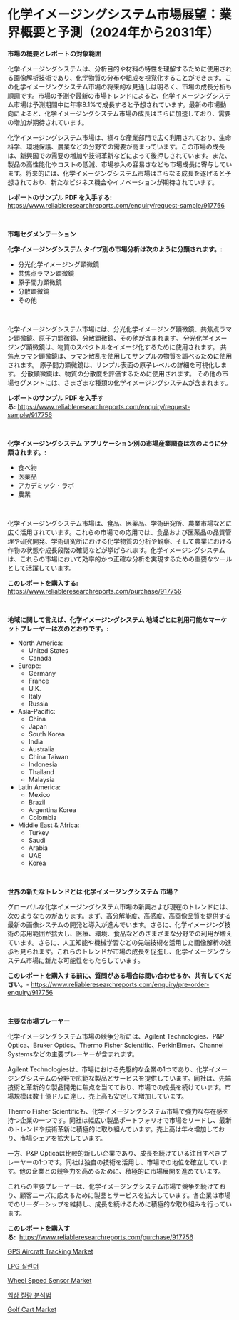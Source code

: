 <p><h1>化学イメージングシステム市場展望：業界概要と予測（2024年から2031年）</h1></p><p><strong>市場の概要とレポートの対象範囲</strong></p>
<p><p>化学イメージングシステムは、分析目的や材料の特性を理解するために使用される画像解析技術であり、化学物質の分布や組成を視覚化することができます。この化学イメージングシステム市場の将来的な見通しは明るく、市場の成長分析も順調です。市場の予測や最新の市場トレンドによると、化学イメージングシステム市場は予測期間中に年率8.1%で成長すると予想されています。最新の市場動向によると、化学イメージングシステム市場の成長はさらに加速しており、需要の増加が期待されています。</p><p>化学イメージングシステム市場は、様々な産業部門で広く利用されており、生命科学、環境保護、農業などの分野での需要が高まっています。この市場の成長は、新興国での需要の増加や技術革新などによって後押しされています。また、製品の高性能化やコストの低減、市場参入の容易さなども市場成長に寄与しています。将来的には、化学イメージングシステム市場はさらなる成長を遂げると予想されており、新たなビジネス機会やイノベーションが期待されています。</p></p>
<p><strong>レポートのサンプル PDF を入手する:</strong> <a href="https://www.reliableresearchreports.com/enquiry/request-sample/917756">https://www.reliableresearchreports.com/enquiry/request-sample/917756</a></p>
<p>&nbsp;</p>
<p><strong>市場セグメンテーション</strong></p>
<p><strong>化学イメージングシステム タイプ別の市場分析は次のように分類されます。:</strong></p>
<p><ul><li>分光化学イメージング顕微鏡</li><li>共焦点ラマン顕微鏡</li><li>原子間力顕微鏡</li><li>分散顕微鏡</li><li>その他</li></ul></p>
<p>&nbsp;</p>
<p><p>化学イメージングシステム市場には、分光化学イメージング顕微鏡、共焦点ラマン顕微鏡、原子力顕微鏡、分散顕微鏡、その他が含まれます。 分光化学イメージング顕微鏡は、物質のスペクトルをイメージ化するために使用されます。 共焦点ラマン顕微鏡は、ラマン散乱を使用してサンプルの物質を調べるために使用されます。 原子間力顕微鏡は、サンプル表面の原子レベルの詳細を可視化します。 分散顕微鏡は、物質の分散度を評価するために使用されます。 その他の市場セグメントには、さまざまな種類の化学イメージングシステムが含まれます。</p></p>
<p><strong>レポートのサンプル PDF を入手する:</strong>&nbsp;<a href="https://www.reliableresearchreports.com/enquiry/request-sample/917756">https://www.reliableresearchreports.com/enquiry/request-sample/917756</a></p>
<p>&nbsp;</p>
<p><strong> 化学イメージングシステム アプリケーション別の市場産業調査は次のように分類されます。:</strong></p>
<p><ul><li>食べ物</li><li>医薬品</li><li>アカデミック・ラボ</li><li>農業</li></ul></p>
<p>&nbsp;</p>
<p><p>化学イメージングシステム市場は、食品、医薬品、学術研究所、農業市場などに広く活用されています。これらの市場での応用では、食品および医薬品の品質管理や研究開発、学術研究所における化学物質の分析や観察、そして農業における作物の状態や成長段階の確認などが挙げられます。化学イメージングシステムは、これらの市場において効率的かつ正確な分析を実現するための重要なツールとして活躍しています。</p></p>
<p><strong>このレポートを購入する:</strong>&nbsp; <a href="https://www.reliableresearchreports.com/purchase/917756">https://www.reliableresearchreports.com/purchase/917756</a></p>
<p>&nbsp;</p>
<p><strong>地域に関して言えば、化学イメージングシステム 地域ごとに利用可能なマーケットプレーヤーは次のとおりです。:</strong></p>
<p><ul>
    <li>
        North America:
        <ul>
            <li>United States</li>
            <li>Canada</li>
        </ul>
    </li>
    <li>
        Europe:
        <ul>
            <li>Germany</li>
            <li>France</li>
            <li>U.K.</li>
            <li>Italy</li>
            <li>Russia</li>
        </ul>
    </li>
    <li>
        Asia-Pacific:
        <ul>
            <li>China</li>
            <li>Japan</li>
            <li>South Korea</li>
            <li>India</li>
            <li>Australia</li>
            <li>China Taiwan</li>
            <li>Indonesia</li>
            <li>Thailand</li>
            <li>Malaysia</li>
        </ul>
    </li>
    <li>
        Latin America:
        <ul>
            <li>Mexico</li>
            <li>Brazil</li>
            <li>Argentina Korea</li>
            <li>Colombia</li>
        </ul>
    </li>
    <li>
        Middle East & Africa:
        <ul>
            <li>Turkey</li>
            <li>Saudi</li>
            <li>Arabia</li>
            <li>UAE</li>
            <li>Korea</li>
        </ul>
    </li>
    </ul></p>
<p>&nbsp;</p>
<p><strong>世界の新たなトレンドとは 化学イメージングシステム 市場？</strong></p>
<p><p>グローバルな化学イメージングシステム市場の新興および現在のトレンドには、次のようなものがあります。まず、高分解能度、高感度、高画像品質を提供する最新の画像システムの開発と導入が進んでいます。さらに、化学イメージング技術の応用範囲が拡大し、医療、環境、食品などのさまざまな分野での利用が増えています。さらに、人工知能や機械学習などの先端技術を活用した画像解析の進歩も見られます。これらのトレンドが市場の成長を促進し、化学イメージングシステム市場に新たな可能性をもたらしています。</p></p>
<p><strong>このレポートを購入する前に、質問がある場合は問い合わせるか、共有してください。</strong>- <a href="https://www.reliableresearchreports.com/enquiry/pre-order-enquiry/917756">https://www.reliableresearchreports.com/enquiry/pre-order-enquiry/917756</a></p>
<p>&nbsp;</p>
<p><strong>主要な市場プレーヤー</strong></p>
<p><p>化学イメージングシステム市場の競争分析には、Agilent Technologies、P&P Optica、Bruker Optics、Thermo Fisher Scientific、PerkinElmer、Channel Systemsなどの主要プレーヤーが含まれます。</p><p>Agilent Technologiesは、市場における先駆的な企業の1つであり、化学イメージングシステムの分野で広範な製品とサービスを提供しています。同社は、先端技術と革新的な製品開発に焦点を当てており、市場での成長を続けています。市場規模は数十億ドルに達し、売上高も安定して増加しています。</p><p>Thermo Fisher Scientificも、化学イメージングシステム市場で強力な存在感を持つ企業の一つです。同社は幅広い製品ポートフォリオで市場をリードし、最新のトレンドや技術革新に積極的に取り組んでいます。売上高は年々増加しており、市場シェアを拡大しています。</p><p>一方、P&P Opticaは比較的新しい企業であり、成長を続けている注目すべきプレーヤーの1つです。同社は独自の技術を活用し、市場での地位を確立しています。他の企業との競争力を高めるために、積極的に市場展開を進めています。</p><p>これらの主要プレーヤーは、化学イメージングシステム市場で競争を続けており、顧客ニーズに応えるために製品とサービスを拡大しています。各企業は市場でのリーダーシップを維持し、成長を続けるために積極的な取り組みを行っています。</p></p>
<p><strong>このレポートを購入する:</strong>&nbsp;&nbsp;<a href="https://www.reliableresearchreports.com/purchase/917756">https://www.reliableresearchreports.com/purchase/917756</a></p>
<p><p><a href="https://github.com/Sarissaschmalingtr6fz2739/Market-Research-Report-List-1/blob/main/gps-aircraft-tracking-market.md">GPS Aircraft Tracking Market</a></p><p><a href="https://medium.com/@sarissaschmalingtr6fz2739/lpg-%EC%8B%A4%EB%A6%B0%EB%8D%94-%EC%8B%9C%EC%9E%A5-%EA%B7%9C%EB%AA%A8-%EC%8B%9C%EC%9E%A5-%EC%A0%84%EB%A7%9D-%EB%B0%8F-%EC%8B%9C%EC%9E%A5-%EC%98%88%EC%B8%A1-2024%EB%85%84%EB%B6%80%ED%84%B0-2031%EB%85%84%EA%B9%8C%EC%A7%80-cf330bb2945a">LPG 실린더</a></p><p><a href="https://view.publitas.com/reportprime-1/wheel-speed-sensor-market-size-growing-and-forecasted-for-period-from-2024-2031-and-provides-complete-market-analysis-of-this-market/">Wheel Speed Sensor Market</a></p><p><a href="https://medium.com/@sarissaschmalingtr6fz2739/%EC%9E%84%EC%83%81-%EC%A7%88%EB%9F%89-%EB%B6%84%EC%84%9D-%EC%8B%9C%EC%9E%A5-%EB%8F%99%ED%96%A5-%EB%B0%8F-%EC%8B%9C%EC%9E%A5-%EB%B6%84%EC%84%9D%EC%9D%80-2024%EB%85%84%EB%B6%80%ED%84%B0-2031%EB%85%84%EA%B9%8C%EC%A7%80-%EC%98%88%EC%B8%A1%EB%90%A9%EB%8B%88%EB%8B%A4-3aeb937a59df">임상 질량 분석법</a></p><p><a href="https://view.publitas.com/reportprime-1/golf-cart-market-provides-a-comprehensive-analysis-including-a-macro-overview-of-the-market-as-well-as-micro-details-such-as-market-size-and-competitive-landscape/">Golf Cart Market</a></p></p>